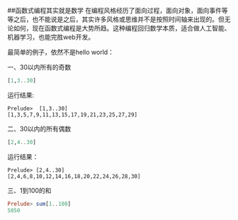 ##函数式编程其实就是数学
在编程风格经历了面向过程，面向对象，面向事件等等之后，也不能说是之后，其实许多风格或思维并不是按照时间轴来出现的。但无论如何，现在函数式编程是大势所趋。这种编程回归数学本质，适合做人工智能、机器学习，也能完胜web开发。

最简单的例子，依然不是hello world：

一、30以内所有的奇数
```haskell
[1,3..30]
```
运行结果:
```
Prelude>  [1,3..30]
[1,3,5,7,9,11,13,15,17,19,21,23,25,27,29]
```
二、30以内的所有偶数
```haskell
[2,4..30]
```
运行结果：
```
Prelude> [2,4..30]
[2,4,6,8,10,12,14,16,18,20,22,24,26,28,30]
```

三、1到100的和
```haskell
Prelude> sum[1..100]
5050
````

